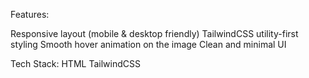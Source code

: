 Features:

Responsive layout (mobile & desktop friendly)
TailwindCSS utility-first styling
Smooth hover animation on the image
Clean and minimal UI

Tech Stack:
HTML
TailwindCSS
